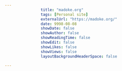 ---
                title: "madoke.org"
                tags: [Personal site]
                externalUrl: "https://madoke.org/"
                date: 9998-08-08
                showDate: false
                showAuthor: false
                showReadingTime: false
                showEdit: false
                showLikes: false
                showViews: false
                layoutBackgroundHeaderSpace: false
                ---
